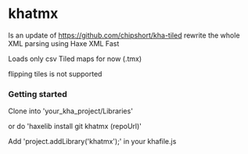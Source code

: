 # khatmx

Is an update of https://github.com/chipshort/kha-tiled
rewrite the whole XML parsing using Haxe XML Fast

Loads only csv Tiled maps for now (.tmx)

flipping tiles is not supported

### Getting started

Clone into 'your_kha_project/Libraries'

or do 'haxelib install git khatmx (repoUrl)'

Add 'project.addLibrary('khatmx');' in your khafile.js
